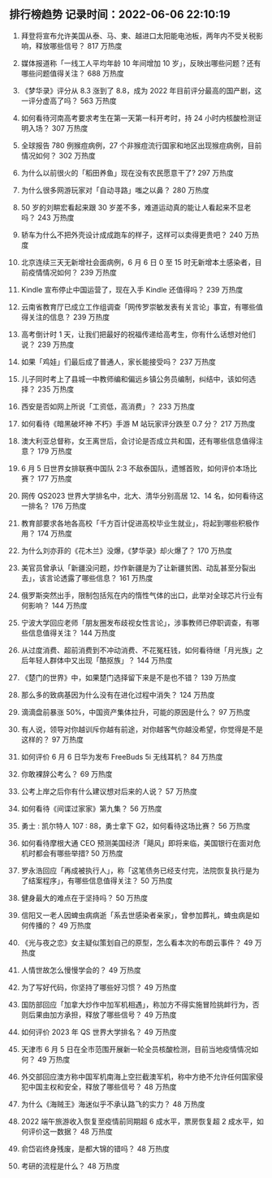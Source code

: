 
## 排行榜趋势 记录时间：2022-06-06 22:10:19
  
  1. 拜登将宣布允许美国从泰、马、柬、越进口太阳能电池板，两年内不受关税影响，释放哪些信号？ 817 万热度
    
  2. 媒体报道称「一线工人平均年龄 10 年间增加 10 岁」，反映出哪些问题？还有哪些问题值得关注？ 688 万热度
    
  3. 《梦华录》评分从 8.3 涨到了 8.8，成为 2022 年目前评分最高的国产剧，这一评分虚高了吗？ 563 万热度
    
  4. 如何看待河南高考要求考生在第一天第一科开考时，持 24 小时内核酸检测证明入场？ 307 万热度
    
  5. 全球报告 780 例猴痘病例，27 个非猴痘流行国家和地区出现猴痘病例，目前情况如何？ 302 万热度
    
  6. 为什么以前很火的「稻田养鱼」现在没有农民愿意干了? 297 万热度
    
  7. 为什么很多网游玩家对「自动寻路」嗤之以鼻？ 280 万热度
    
  8. 50 岁的刘畊宏看起来跟 30 岁差不多，难道运动真的能让人看起来不显老吗？ 243 万热度
    
  9. 轿车为什么不把外壳设计成成跑车的样子，这样可以卖得更贵吧？ 240 万热度
    
  10. 北京连续三天无新增社会面病例，6 月 6 日 0 至 15 时无新增本土感染者，目前疫情情况如何？ 239 万热度
    
  11. Kindle 宣布停止中国运营了，现在入手 Kindle 还值得吗？ 239 万热度
    
  12. 云南省教育厅已成立工作组调查「网传罗崇敏发表有关言论」事宜，有哪些值得关注的信息？ 239 万热度
    
  13. 高考倒计时 1 天，让我们把最好的祝福传递给高考生，你有什么话想对他们说？ 239 万热度
    
  14. 如果「鸡娃」们最后成了普通人，家长能接受吗？ 237 万热度
    
  15. 儿子同时考上了县城一中教师编和偏远乡镇公务员编制，纠结中，该如何选择？ 235 万热度
    
  16. 西安是否如网上所说「工资低，高消费」？ 233 万热度
    
  17. 如何看待《暗黑破坏神 不朽》手游 M 站玩家评分跌至 0.7 分？ 217 万热度
    
  18. 澳大利亚总督称，女王离世后，会讨论是否成立共和国，还有哪些信息值得注意？ 179 万热度
    
  19. 6 月 5 日世界女排联赛中国队 2:3 不敌泰国队，遗憾首败，如何评价本场比赛？ 177 万热度
    
  20. 网传 QS2023 世界大学排名中，北大、清华分别高居 12、14 名，如何看待这一排名？ 176 万热度
    
  21. 教育部要求各地各高校「千方百计促进高校毕业生就业」，将起到哪些积极作用？ 174 万热度
    
  22. 为什么刘亦菲的《花木兰》没爆，《梦华录》却火爆了？ 170 万热度
    
  23. 美官员曾承认「新疆没问题，炒作新疆是为了让新疆贫困、动乱甚至分裂出去」，该言论透露了哪些信息？ 161 万热度
    
  24. 俄罗斯突然出手，限制包括氖在内的惰性气体的出口，此举对全球芯片行业有何影响？ 144 万热度
    
  25. 宁波大学回应老师「朋友圈发布歧视女性言论」，涉事教师已停职调查，有哪些信息值得关注？ 144 万热度
    
  26. 从过度消费、超前消费到不冲动消费、不花冤枉钱，如何看待继「月光族」之后年轻人群体中又出现「酷抠族」？ 144 万热度
    
  27. 《楚门的世界》中，如果楚门选择留下来是不是也不错？ 139 万热度
    
  28. 那么多的致病基因为什么没有在进化过程中消失？ 124 万热度
    
  29. 滴滴盘前暴涨 50%，中国资产集体拉升，可能的原因是什么？ 97 万热度
    
  30. 有人说，领导对你越训斥你越有前途，对你越客气你越没希望，你觉得是不是这样的？ 97 万热度
    
  31. 如何评价 6 月 6 日华为发布 FreeBuds 5i 无线耳机？ 84 万热度
    
  32. 你敢裸辞公考么？ 69 万热度
    
  33. 公考上岸之后你有什么建议想对后来的人说？ 57 万热度
    
  34. 如何看待《间谍过家家》第九集？ 56 万热度
    
  35. 勇士 : 凯尔特人 107 : 88，勇士拿下 G2，如何看待这场比赛？ 56 万热度
    
  36. 如何看待摩根大通 CEO 预测美国经济「飓风」即将来临，美国银行在面对危机时都会有哪些举措? 50 万热度
    
  37. 罗永浩回应「再成被执行人」，称「这笔债务已经支付完，法院恢复执行是为了结案程序」，有哪些信息值得关注？ 50 万热度
    
  38. 健身最大的难点在于坚持吗？ 50 万热度
    
  39. 信阳又一老人因蜱虫病病逝「系去世感染者亲家」，曾参加葬礼，蜱虫病是如何传播的？ 49 万热度
    
  40. 《光与夜之恋》女主疑似策划自己的原型，怎么看本次的布朗云事件？ 49 万热度
    
  41. 人情世故怎么慢慢学会的？ 49 万热度
    
  42. 为了写好代码，你坚持了哪些好习惯？ 49 万热度
    
  43. 国防部回应「加拿大炒作中加军机相遇」，称加方不得实施冒险挑衅行为，否则后果由加方承担，释放了哪些信号？ 49 万热度
    
  44. 如何评价 2023 年 QS 世界大学排名？ 49 万热度
    
  45. 天津市 6 月 5 日在全市范围开展新一轮全员核酸检测，目前当地疫情情况如何？ 49 万热度
    
  46. 外交部回应澳方称中国军机南海上空拦截澳军机，称中方绝不允许任何国家侵犯中国主权和安全，释放了哪些信号？ 48 万热度
    
  47. 为什么《海贼王》海迷似乎不承认路飞的实力？ 48 万热度
    
  48. 2022 端午旅游收入恢复至疫情前同期超 6 成水平，票房恢复超 2 成水平，如何评价这一数据？ 48 万热度
    
  49. 俞岱岩终身残废，是都大锦的错吗？ 48 万热度
    
  50. 考研的流程是什么？ 48 万热度
    